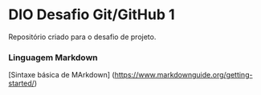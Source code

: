 # DIO Desafio Git/GitHub 1
Repositório criado para o desafio de projeto.

### Linguagem Markdown
[Sintaxe básica de MArkdown] (https://www.markdownguide.org/getting-started/)
